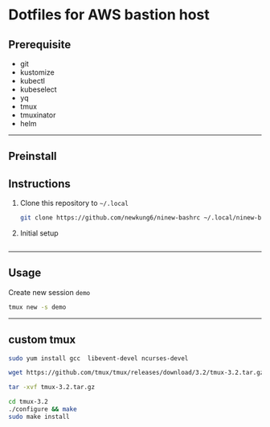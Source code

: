 # Dotfiles for AWS bastion host


## Prerequisite

- git
- kustomize
- kubectl
- kubeselect
- yq
- tmux
- tmuxinator
- helm
---
## Preinstall



## Instructions

1. Clone this repository to `~/.local`
    ```sh
    git clone https://github.com/newkung6/ninew-bashrc ~/.local/ninew-bashrc
    ```
2. Initial setup

    ```sh
    ```

---
## Usage

Create new session `demo`

```sh
tmux new -s demo
```
---
## custom tmux

```sh
sudo yum install gcc  libevent-devel ncurses-devel

wget https://github.com/tmux/tmux/releases/download/3.2/tmux-3.2.tar.gz

tar -xvf tmux-3.2.tar.gz

cd tmux-3.2
./configure && make
sudo make install


```